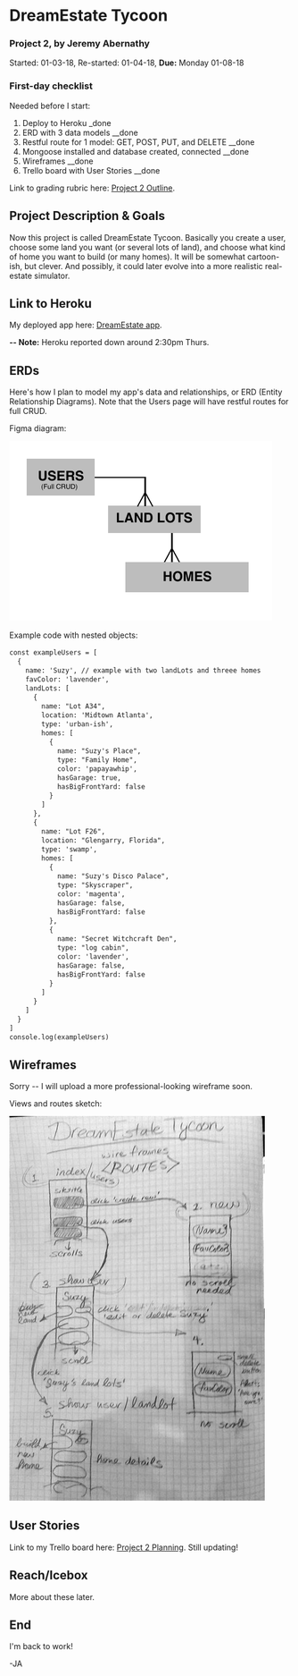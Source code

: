 # DreamEstate Tycoon

### Project 2, by Jeremy Abernathy

Started: 01-03-18, Re-started: 01-04-18, **Due:** Monday 01-08-18

### First-day checklist

Needed before I start:

1. Deploy to Heroku _done
2. ERD with 3 data models __done
3. Restful route for 1 model: GET, POST, PUT, and DELETE __done
4. Mongoose installed and database created, connected __done
5. Wireframes __done
6. Trello board with User Stories __done

Link to grading rubric here: [Project 2 Outline](https://git.generalassemb.ly/atl-wdi/wdi-curriculum/tree/master/projects/unit_02).

## Project Description & Goals

Now this project is called DreamEstate Tycoon. Basically you create a user, choose some land you want (or several lots of land), and choose what kind of home you want to build (or many homes). It will be somewhat cartoon-ish, but clever. And possibly, it could later evolve into a more realistic real-estate simulator.

## Link to Heroku

My deployed app here: [DreamEstate app](https://arcane-caverns-60948.herokuapp.com/). 

**-- Note:** Heroku reported down around 2:30pm Thurs.

## ERDs

Here's how I plan to model my app's data and relationships, or ERD (Entity Relationship Diagrams). Note that the Users page will have restful routes for full CRUD. 

Figma diagram:

![Figma image](z_dream-estate_ERD-1.png "Figma image")

Example code with nested objects:

```
const exampleUsers = [
  {
    name: 'Suzy', // example with two landLots and threee homes
    favColor: 'lavender',
    landLots: [
      {
        name: "Lot A34",
        location: 'Midtown Atlanta',
        type: 'urban-ish',
        homes: [
          {
            name: "Suzy's Place",
            type: "Family Home",
            color: 'papayawhip',
            hasGarage: true,
            hasBigFrontYard: false
          }
        ]
      },
      {
        name: "Lot F26",
        location: "Glengarry, Florida",
        type: 'swamp',
        homes: [
          {
            name: "Suzy's Disco Palace",
            type: "Skyscraper",
            color: 'magenta',
            hasGarage: false,
            hasBigFrontYard: false
          },
          {
            name: "Secret Witchcraft Den",
            type: "log cabin",
            color: 'lavender',
            hasGarage: false,
            hasBigFrontYard: false
          }
        ]
      }
    ]
  }
]
console.log(exampleUsers)
```

## Wireframes

Sorry -- I will upload a more professional-looking wireframe soon.

Views and routes sketch:

![Hand-drawn image](z_dream-estate_WIREFRAME-1.png "hand-drawn image")

## User Stories

Link to my Trello board here: [Project 2 Planning](https://trello.com/b/lb8Tv2XL/dream-estate1-project-2). Still updating!

## Reach/Icebox

More about these later. 

## End

I'm back to work!

-JA